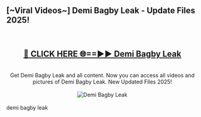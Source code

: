 <h2>[~Viral Videos~] Demi Bagby Leak - Update Files 2025!</h2>
<br>
<div align="center">
<h2><a href="https://betterlinks.top/A2PfLJ" rel="nofollow">🔴 CLICK HERE 🌐==►► Demi Bagby Leak</a></h2>
<br>
Get Demi Bagby Leak and all content. Now you can access all videos and pictures of Demi Bagby Leak. New Updated Files 2025!
<br>
<br>
<a href="https://betterlinks.top/A2PfLJ" rel="nofollow" data-target="animated-image.originalLink"><img src="https://i.ibb.co.com/WyWwxjT/player-gif2.gif" alt="Demi Bagby Leak" style="max-width: 100%; display: inline-block;" data-target="animated-image.originalImage"></a>
</div>
<br>
demi bagby leak